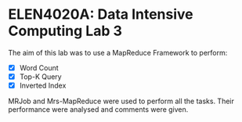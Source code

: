 # ELEN4020A: Data Intensive Computing Lab 3
The aim of this lab was to use a MapReduce Framework to perform:
- [x] Word Count
- [x] Top-K Query
- [x] Inverted Index

MRJob and Mrs-MapReduce were used to perform all the tasks. Their performance were analysed and comments were given.
